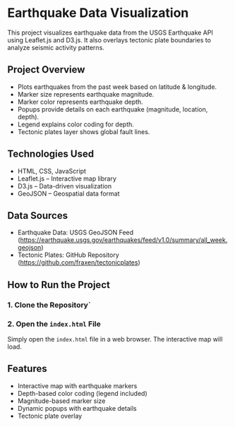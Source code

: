 # Earthquake Data Visualization

This project visualizes earthquake data from the USGS Earthquake API using Leaflet.js and D3.js. It also overlays tectonic plate boundaries to analyze seismic activity patterns.

## Project Overview

- Plots earthquakes from the past week based on latitude & longitude.
- Marker size represents earthquake magnitude.
- Marker color represents earthquake depth.
- Popups provide details on each earthquake (magnitude, location, depth).
- Legend explains color coding for depth.
- Tectonic plates layer shows global fault lines.

## Technologies Used

- HTML, CSS, JavaScript
- Leaflet.js – Interactive map library
- D3.js – Data-driven visualization
- GeoJSON – Geospatial data format

## Data Sources

- Earthquake Data: USGS GeoJSON Feed (https://earthquake.usgs.gov/earthquakes/feed/v1.0/summary/all_week.geojson)
- Tectonic Plates: GitHub Repository (https://github.com/fraxen/tectonicplates)

## How to Run the Project

### 1. Clone the Repository`

### 2. Open the `index.html` File
Simply open the `index.html` file in a web browser. The interactive map will load.

## Features

- Interactive map with earthquake markers
- Depth-based color coding (legend included)
- Magnitude-based marker size
- Dynamic popups with earthquake details
- Tectonic plate overlay
